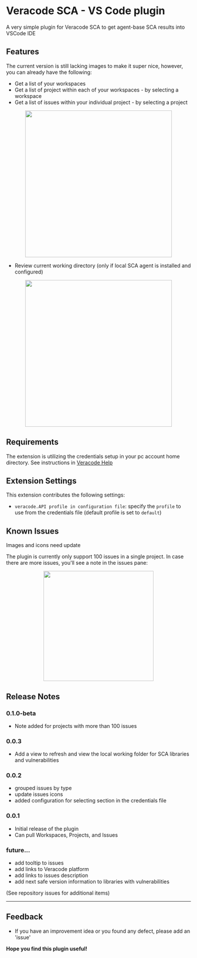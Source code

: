 # Veracode SCA - VS Code plugin

A very simple plugin for Veracode SCA to get agent-base SCA results into VSCode IDE 

## Features

The current version is still lacking images to make it super nice, however, you can already have the following:

* Get a list of your workspaces
* Get a list of project within each of your workspaces - by selecting a workspace
* Get a list of issues within your individual project - by selecting a project

<p align=center>
<img src="media/ScreenShot_2020-06-03_at_3.18.53_pm.png" width="400">
</p>

* Review current working directory (only if local SCA agent is installed and configured)

<p align=center>
<img src="media/ScreenShot_2020-07-18_at_3.57.23_pm.png" width="400">
</p>


## Requirements

The extension is utilizing the credentials setup in your pc account home directory. 
See instructions in [Veracode Help](https://help.veracode.com/reader/LMv_dtSHyb7iIxAQznC~9w/zm4hbaPkrXi02YmacwH3wQ)

 
## Extension Settings

This extension contributes the following settings:

* `veracode.API profile in configuration file`: specify the `profile` to use from the credentials file (default profile is set to `default`)

## Known Issues

Images and icons need update  

The plugin is currently only support 100 issues in a single project. In case there are more issues, you'll see a note in the issues pane:
<p align=center>
<img src="media/ScreenShot_2020-09-24_at_10.17.51_am.png" width="300">
</p>

## Release Notes

### 0.1.0-beta

- Note added for projects with more than 100 issues

### 0.0.3

- Add a view to refresh and view the local working folder for SCA libraries and vulnerabilities

### 0.0.2

- grouped issues by type
- update issues icons
- added configuration for selecting section in the credentials file

### 0.0.1

- Initial release of the plugin
- Can pull Workspaces, Projects, and Issues 

### future...

- add tooltip to issues
- add links to Veracode platform
- add links to issues description
- add next safe version information to libraries with vulnerabilities
  
(See repository issues for additional items)

-----------------------------------------------------------------------------------------------------------

## Feedback

- If you have an improvement idea or you found any defect, please add an 'issue' 

**Hope you find this plugin useful!**
